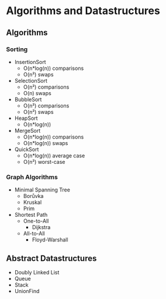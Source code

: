 # Algorithms and Datastructures

## Algorithms

### Sorting

- InsertionSort
  - O(n*log(n)) comparisons
  - O(n²) swaps
- SelectionSort
  - O(n²) comparisons
  - O(n) swaps
- BubbleSort
  - O(n²) comparisons
  - O(n²) swaps
- HeapSort
  - O(n*log(n))
- MergeSort
  - O(n*log(n)) comparisons
  - O(n*log(n)) swaps
- QuickSort
  - O(n*log(n)) average case
  - O(n²) worst-case

### Graph Algorithms

- Minimal Spanning Tree
  - Borůvka
  - Kruskal
  - Prim
- Shortest Path
  - One-to-All
    - Dijkstra
  - All-to-All
    - Floyd-Warshall

## Abstract Datastructures

- Doubly Linked List
- Queue
- Stack
- UnionFind

